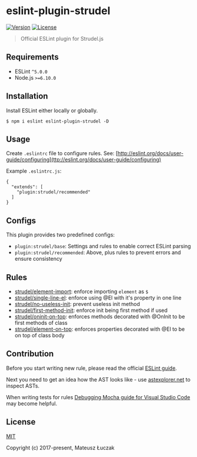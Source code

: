 # eslint-plugin-strudel

<p>
<a href="https://www.npmjs.com/package/eslint-plugin-strudel"><img src="https://img.shields.io/npm/v/eslint-plugin-strudel.svg" alt="Version"></a>
<a href="https://www.npmjs.com/package/eslint-plugin-strudel"><img src="https://img.shields.io/npm/l/eslint-plugin-strudel.svg" alt="License"></a> 
</p>

> Official ESLint plugin for Strudel.js

## Requirements

* ESLint `^5.0.0`
* Node.js `>=6.10.0`

## Installation

Install ESLint either locally or globally.

```
$ npm i eslint eslint-plugin-strudel -D
```

## Usage

Create `.eslintrc` file to configure rules. See: [http://eslint.org/docs/user-guide/configuring](ttp://eslint.org/docs/user-guide/configuring)

Example `.eslintrc.js`:
```
{
  "extends": [
    "plugin:strudel/recommended"
  ]
}
```

## Configs

This plugin provides two predefined configs:

* `plugin:strudel/base`: Settings and rules to enable correct ESLint parsing
* `plugin:strudel/recommended`: Above, plus rules to prevent errors and ensure consistency

## Rules

* [strudel/element-import](docs/rules/element-import.md): enforce importing `element` as `$`
* [strudel/single-line-el](docs/rules/single-line-el.md): enforce using @El with it's property in one line
* [strudel/no-useless-init](docs/rules/no-useless-init.md): prevent useless init method
* [strudel/first-method-init](docs/rules/first-method-init.md): enforce init being first method if used
* [strudel/oninit-on-top](docs/rules/oninit-on-top.md): enforces methods decorated with @OnInit to be first methods of class
* [strudel/element-on-top](docs/rules/element-on-top.md): enforces properties decorated with @El to be on top of class body

## Contribution
Before you start writing new rule, please read the official [ESLint guide](https://eslint.org/docs/developer-guide/working-with-rules).

Next you need to get an idea how the AST looks like - use [astexplorer.net](http://astexplorer.net/) to inspect ASTs.

When writing tests for rules [Debugging Mocha guide for Visual Studio Code](https://github.com/Microsoft/vscode-recipes/tree/master/debugging-mocha-tests) may become helpful.

## License

[MIT](https://opensource.org/licenses/MIT)

Copyright (c) 2017-present, Mateusz Łuczak
